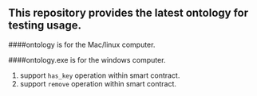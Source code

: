 ## This repository provides the latest ontology for testing usage.

####ontology is for the Mac/linux computer.


####ontology.exe is for the windows computer.

1. support ```has_key``` operation within smart contract.
2. support ```remove``` operation within smart contract.